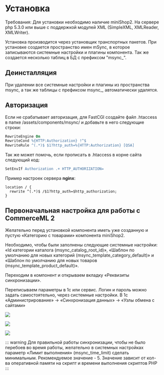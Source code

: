 # Установка

Требования: Для установки необходимо наличие miniShop2. На сервере php 5.3.0 или выше с поддержкой модулей XML (SimpleXML, XMLReader, XMLWriter).

Установка производится через установщик транспортных пакетов. При установке создается пространство имен mSync, в которое
записываются системные настройки и плагины компонента. Так же создается несколько таблиц в БД с префиксом "msync_".

## Деинсталляция

При удалении все системные настройки и плагины из пространства msync, а так же таблицы с префиксом msync_, автоматически удалятся.

## Авторизация

Если не срабатывает авторизация, для FastCGI создайте файл .htaccess в папке /assets/components/msync/ и добавьте в него следующие строки:

```apache
RewriteEngine On
RewriteCond %{HTTP:Authorization} !^$
RewriteRule ^(.*)$ $1?http_auth=%{HTTP:Authorization} [QSA]
```

Так же может помочь, если прописать в .htaccess в корне сайта следующий код:

```apache
SetEnvIf Authorization .+ HTTP_AUTHORIZATION=
```

Пример настроек сервера **nginx**:

```nginx
location / {
  rewrite ^(.*)$ /$1?http_auth=$http_authorization;
}
```

## Первоначальная настройка для работы с CommerceML 2

Желательно перед установкой компонента иметь уже созданную и пустую «Категорию с товарами» компонента miniShop2.

Необходимо, чтобы были заполнены следующие системные настройки: «Id категории каталога (msync_catalog_root_id)», «Шаблон по умолчанию для новых категорий (msync_template_category_default)» и «Шаблон по умолчанию для новых товаров (msync_template_product_default)».

Переходим в компонент и открываем вкладку «Реквизиты синхронизации».

Переписываем параметры в 1с или сервис. Логин и пароль можно задать самостоятельно, через системные настройки.
В 1с «Администрирование» -> «Синхронизация данных» -> «Узлы обмена с сайтами»

[![](https://file.modx.pro/files/0/a/9/0a92dfc1b86b68372a8ab86e4f2b2ec5s.jpg)](https://file.modx.pro/files/0/a/9/0a92dfc1b86b68372a8ab86e4f2b2ec5s.jpg)

[![](https://file.modx.pro/files/e/8/0/e80811163a05d27971fc25bf2b5b986es.jpg)](https://file.modx.pro/files/e/8/0/e80811163a05d27971fc25bf2b5b986es.jpg)

[![](https://file.modx.pro/files/f/8/0/f8075647c55dea303f913bf8c72e3560s.jpg)](https://file.modx.pro/files/f/8/0/f8075647c55dea303f913bf8c72e3560s.jpg)

::: warning
Для правильной работы синхронизации, чтобы не было перебоев во время работы, желательно в системных настройках параметр «Лимит выполнения» (msync_time_limit) сделать минимальным. Рекомендуемое значение - 5. Значение зависит от кол-ва оперативной памяти на скрипт и времени выполнения скриптов PHP
:::
